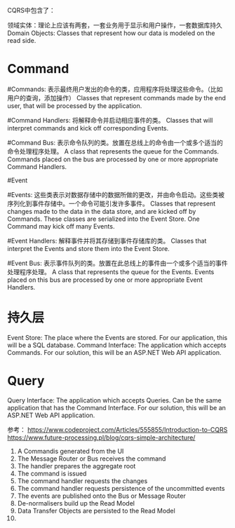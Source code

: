 
CQRS中包含了：

领域实体：理论上应该有两套，一套业务用于显示和用户操作，一套数据库持久
Domain Objects: Classes that represent how our data is modeled on the read side.

# Command

#Commands: 
表示最终用户发出的命令的类，应用程序将处理这些命令。（比如用户的查询，添加操作）
Classes that represent commands made by the end user, that will be processed by the application.

#Command Handlers: 
将解释命令并启动相应事件的类。
Classes that will interpret commands and kick off corresponding Events.

#Command Bus: 
表示命令队列的类。放置在总线上的命令由一个或多个适当的命令处理程序处理。
A class that represents the queue for the Commands. Commands placed on the bus are processed by one or more appropriate Command Handlers.

#Event

#Events: 
这些类表示对数据存储中的数据所做的更改，并由命令启动。这些类被序列化到事件存储中。一个命令可能引发许多事件。
Classes that represent changes made to the data in the data store, and are kicked off by Commands. These classes are serialized into the Event Store. One Command may kick off many Events.

#Event Handlers: 
解释事件并将其存储到事件存储库的类。
Classes that interpret the Events and store them into the Event Store.

#Event Bus: 
表示事件队列的类。放置在此总线上的事件由一个或多个适当的事件处理程序处理。
A class that represents the queue for the Events. Events placed on this bus are processed by one or more appropriate Event Handlers.

# 持久层
Event Store: The place where the Events are stored. For our application, this will be a SQL database.
Command Interface: The application which accepts Commands. For our solution, this will be an ASP.NET Web API application.

# Query
Query Interface: The application which accepts Queries. Can be the same application that has the Command Interface. For our solution, this will be an ASP.NET Web API application.

参考：
https://www.codeproject.com/Articles/555855/Introduction-to-CQRS
https://www.future-processing.pl/blog/cqrs-simple-architecture/


1. A Commandis generated from the UI
2. The Message Router or Bus receives the command
3. The handler prepares the aggregate root
4. The command is issued
5. The command handler requests the changes
6. The command handler requests persistence of the uncommitted events
7. The events are published onto the Bus or Message Router
8. De-normalisers build up the Read Model
9. Data Transfer Objects are persisted to the Read Model
10. 